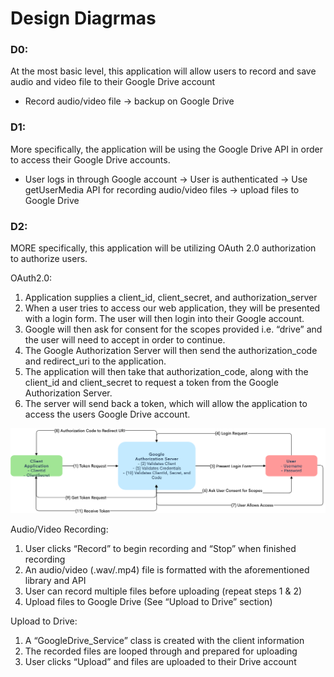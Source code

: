 # Design Diagrmas

### D0:
At the most basic level, this application will allow users to record and save audio and video file to their Google Drive account

* Record audio/video file -> backup on Google Drive

### D1:
More specifically, the application will be using the Google Drive API in order to access their Google Drive accounts.

* User logs in through Google account -> User is authenticated -> Use getUserMedia API for recording audio/video files -> upload files to Google Drive

### D2:
MORE specifically, this application will be utilizing OAuth 2.0 authorization to authorize users.

OAuth2.0:
1.	Application supplies a client_id, client_secret, and authorization_server
2.	When a user tries to access our web application, they will be presented with a login form. The user will then login into their Google account.
3.	Google will then ask for consent for the scopes provided i.e. “drive” and the user will need to accept in order to continue.
4.	The Google Authorization Server will then send the authorization_code and redirect_uri to the application. 
5.	The application will then take that authorization_code, along with the client_id and client_secret to request a token from the Google Authorization Server.
6.	The server will send back a token, which will allow the application to access the users Google Drive account.

![OAuth2.0 Design Diagram](images/DesignDiagram.png)

Audio/Video Recording:
1.	User clicks “Record” to begin recording and “Stop” when finished recording
2.	An audio/video (.wav/.mp4) file is formatted with the aforementioned library and API
3.	User can record multiple files before uploading (repeat steps 1 & 2)
4.	Upload files to Google Drive (See “Upload to Drive” section)

Upload to Drive:
1.	A “GoogleDrive_Service” class is created with the client information
2.	The recorded files are looped through and prepared for uploading
3.	User clicks “Upload” and files are uploaded to their Drive account
